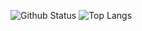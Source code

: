 ![Github Status](https://github-readme-stats.vercel.app/api?username=Bichengguo)
![Top Langs](https://github-readme-stats.vercel.app/api/top-langs/?username=Bicheng-guo)
